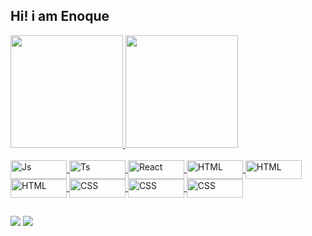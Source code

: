## Hi! i am Enoque 
<div>
  <a href="https://github.com/EnoqueReuel">
  <img height="180em" src="https://github-readme-stats.vercel.app/api?username=Luanecarol&show_icons=true&theme=dark&include_all_commits=true&count_private=true"/>
  <img height="180em" src="https://github-readme-stats.vercel.app/api/top-langs/?username=EnoqueReuel&layout=compact&langs_count=7&theme=dark"/>
</div>
<div style="display: inline_block"><br>
  <img align="center" alt="Js" height="30" width="90" src="https://img.shields.io/badge/html5-%23E34F26.svg?style=for-the-badge&logo=html5&logoColor=white">
  <img align="center" alt="Ts" height="30" width="90" src="https://img.shields.io/badge/CSS-239120?&style=for-the-badge&logo=css3&logoColor=white">
  <img align="center" alt="React" height="30" width="90" src="https://img.shields.io/badge/less-2B4C80?style=for-the-badge&logo=less&logoColor=white">
  <img align="center" alt="HTML" height="30" width="90" src="https://img.shields.io/badge/Sass-CC6699?style=for-the-badge&logo=sass&logoColor=white">
  <img align="center" alt="HTML" height="30" width="90" src="https://img.shields.io/badge/React-20232A?style=for-the-badge&logo=react&logoColor=61DAFB">
  <img align="center" alt="HTML" height="30" width="90" src="https://img.shields.io/badge/Angular-DD0031?style=for-the-badge&logo=angular&logoColor=white">
  <img align="center" alt="CSS" height="30" width="90" src="https://img.shields.io/badge/JavaScript-323330?style=for-the-badge&logo=javascript&logoColor=F7DF1E">
  <img align="center" alt="CSS" height="30" width="90" src="https://img.shields.io/badge/java-%23ED8B00.svg?style=for-the-badge&logo=java&logoColor=white">
  <img align="center" alt="CSS" height="30" width="90" src="https://img.shields.io/badge/Python-FFD43B?style=for-the-badge&logo=python&logoColor=blue">

  
</div>
  
  ##
 <div>
  <a href = "mailto:falcaoenoque@gmail.com"><img src="https://img.shields.io/badge/-Gmail-%23333?style=for-the-badge&logo=gmail&logoColor=white" target="_blank"></a>
  <a href="https://www.linkedin.com/in/enoque-reuel-5bb135257" target="_blank"><img src="https://img.shields.io/badge/-LinkedIn-%230077B5?style=for-the-badge&logo=linkedin&logoColor=white" target="_blank"></a> 
  
</div>
